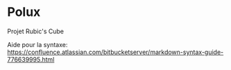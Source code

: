 # Polux

Projet Rubic's Cube 

Aide pour la syntaxe: https://confluence.atlassian.com/bitbucketserver/markdown-syntax-guide-776639995.html